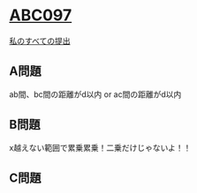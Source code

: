 # [ABC097](https://beta.atcoder.jp/contests/abc097)  
[私のすべての提出](https://beta.atcoder.jp/contests/abc097/submissions?f.Task=&f.Language=&f.Status=&f.User=tokizo)  
  
## A問題  
ab間、bc間の距離がd以内 or ac間の距離がd以内  
  
## B問題  
x越えない範囲で累乗累乗！二乗だけじゃないよ！！  
  
## C問題  
